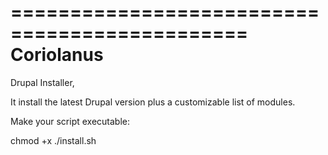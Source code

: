 
==============================================
Coriolanus
==============================================

Drupal Installer,

It install the latest Drupal version plus a customizable list of modules.

Make your script executable:

chmod +x ./install.sh
